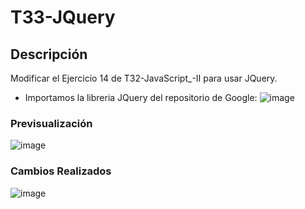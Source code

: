 # T33-JQuery

## Descripción
Modificar el Ejercicio 14 de T32-JavaScript_-II para usar JQuery.
  - Importamos la libreria JQuery del repositorio de Google:
  ![image](https://user-images.githubusercontent.com/9554810/108103295-0795fd00-708a-11eb-934b-3c8d4fa5d225.png)

### Previsualización
![image](https://user-images.githubusercontent.com/9554810/108102907-7aeb3f00-7089-11eb-9a9f-e4e43285a065.png)

### Cambios Realizados
![image](https://user-images.githubusercontent.com/9554810/108103089-b6860900-7089-11eb-9b77-36557a715d09.png)
